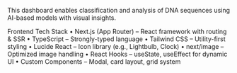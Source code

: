 This dashboard enables classification and analysis of DNA sequences using AI-based models with visual insights.

Frontend Tech Stack
	•	Next.js (App Router) – React framework with routing & SSR
	•	TypeScript – Strongly-typed language
	•	Tailwind CSS – Utility-first styling
	•	Lucide React – Icon library (e.g., Lightbulb, Clock)
	•	next/image – Optimized image handling
	•	React Hooks – useState, useEffect for dynamic UI
	•	Custom Components – Modal, card layout, grid system


